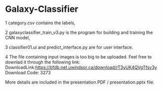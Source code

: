 # Galaxy-Classifier

1 category.csv contains the labels,

2 galaxyclassifier_train_v3.py is the program for building and training the CNN model,

3 classifier01.ui and predict_interface.py are for user interface.

4 The file containing input images is too big to be uploaded. Feel free to downlad it through the following link:
DownloadLink:https://bfdb.net.uwindsor.ca/download/rT3yUK4QVgTfsv3y
Download Code: 3273


More details are included in the presentation.PDF / presentation.pptx file. 
